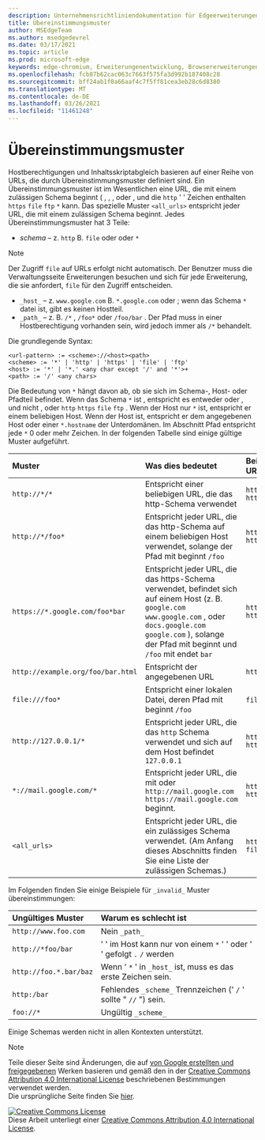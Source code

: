```yaml
---
description: Unternehmensrichtliniendokumentation für Edgeerweiterungen (Chromium).
title: Übereinstimmungsmuster
author: MSEdgeTeam
ms.author: msedgedevrel
ms.date: 03/17/2021
ms.topic: article
ms.prod: microsoft-edge
keywords: edge-chromium, Erweiterungenentwicklung, Browsererweiterungen, Addons, Partner Center, Entwickler
ms.openlocfilehash: fcb87b62cac063c7663f575fa3d992b187408c28
ms.sourcegitcommit: bff24ab1f0a66aaf4c7f5ff81cea3eb28c6d8380
ms.translationtype: MT
ms.contentlocale: de-DE
ms.lasthandoff: 03/26/2021
ms.locfileid: "11461248"
---
```

<!-- Copyright A. W. Fuchs

   Licensed under the Apache License, Version 2.0 (the "License");
   you may not use this file except in compliance with the License.
   You may obtain a copy of the License at

       https://www.apache.org/licenses/LICENSE-2.0

   Unless required by applicable law or agreed to in writing, software
   distributed under the License is distributed on an "AS IS" BASIS,
   WITHOUT WARRANTIES OR CONDITIONS OF ANY KIND, either express or implied.
   See the License for the specific language governing permissions and
   limitations under the License.  -->  
# <a name="match-patterns"></a>Übereinstimmungsmuster

Hostberechtigungen und Inhaltsskriptabgleich basieren auf einer Reihe von URLs, die durch Übereinstimmungsmuster definiert sind.  Ein Übereinstimmungsmuster ist im Wesentlichen eine URL, die mit einem zulässigen Schema beginnt ( , , , oder , und die `http` ' ' Zeichen enthalten `https` `file` `ftp` `*` kann.  Das spezielle Muster `<all_urls>` entspricht jeder URL, die mit einem zulässigen Schema beginnt.  Jedes Übereinstimmungsmuster hat 3 Teile:  

*   _schema_ – z. `http` B. `file` oder oder `*`  

> [!NOTE]
> Der Zugriff `file` auf URLs erfolgt nicht automatisch.  Der Benutzer muss die Verwaltungsseite Erweiterungen besuchen und sich für jede Erweiterung, die sie anfordert, `file` für den Zugriff entscheiden.  

*   `_host_` – z. `www.google.com` B. `*.google.com` oder ; wenn das Schema `*` datei ist, gibt es keinen Hostteil.  
*   `_path_` – z. B. `/*` , `/foo*` oder `/foo/bar` .  Der Pfad muss in einer Hostberechtigung vorhanden sein, wird jedoch immer als `/*` behandelt.  

Die grundlegende Syntax:  

```shell
<url-pattern> := <scheme>://<host><path>
<scheme> := '*' | 'http' | 'https' | 'file' | 'ftp'
<host> := '*' | '*.' <any char except '/' and '*'>+
<path> := '/' <any chars>
```  

Die Bedeutung von `*` hängt davon ab, ob sie sich im Schema-, Host- oder Pfadteil befindet.  Wenn das Schema `*` ist , entspricht es entweder oder , und nicht , oder `http` `https` `file` `ftp` .  Wenn der Host nur `*` ist, entspricht er einem beliebigen Host. Wenn der Host ist, entspricht er dem angegebenen Host oder einer `*.hostname` der Unterdomänen.  Im Abschnitt Pfad entspricht jede `*` 0 oder mehr Zeichen.  In der folgenden Tabelle sind einige gültige Muster aufgeführt.  

| Muster | Was dies bedeutet | Beispiele für übereinstimmende URLs |  
|:--- |:--- |:--- |  
| `http://*/*` | Entspricht einer beliebigen URL, die das http-Schema verwendet | `http://www.google.com` `http://example.org/foo/bar.html` |  
| `http://*/foo*` | Entspricht jeder URL, die das http-Schema auf einem beliebigen Host verwendet, solange der Pfad mit beginnt `/foo` | `http://example.com/foo/bar.html` `http://www.google.com/foo` |  
| `https://*.google.com/foo*bar` | Entspricht jeder URL, die das https-Schema verwendet, befindet sich auf einem Host \(z. B. `google.com` `www.google.com` , oder `docs.google.com` `google.com` \), solange der Pfad mit beginnt und `/foo` mit endet `bar` | `https://www.google.com/foo/baz/bar` `https://docs.google.com/foobar` |  
| `http://example.org/foo/bar.html` | Entspricht der angegebenen URL | `http://example.org/foo/bar.html` |  
|`file:///foo*` | Entspricht einer lokalen Datei, deren Pfad mit beginnt `/foo` | `file:///foo/bar.html` `file:///foo` |  
| `http://127.0.0.1/*` | Entspricht jeder URL, die das `http` Schema verwendet und sich auf dem Host befindet `127.0.0.1` | `http://127.0.0.1` `http://127.0.0.1/foo/bar.html` |  
| `*://mail.google.com/*` | Entspricht jeder URL, die mit oder `http://mail.google.com` `https://mail.google.com` beginnt. | `http://mail.google.com/foo/baz/bar` `https://mail.google.com/foobar` |  
| `<all_urls>` | Entspricht jeder URL, die ein zulässiges Schema verwendet. \(Am Anfang dieses Abschnitts finden Sie eine Liste der zulässigen Schemas.\) | `http://example.org/foo/bar.html` `file:///bar/baz.html` |  

Im Folgenden finden Sie einige Beispiele für `_invalid_` Muster übereinstimmungen:

| Ungültiges Muster | Warum es schlecht ist |  
|:--- |:--- |  
| `http://www.foo.com` | Nein `_path_` |  
| `http://*foo/bar` | ' ' im Host kann nur von einem `*` ' ' oder ' ' gefolgt `.` `/` werden |  
| `http://foo.*.bar/baz` | Wenn ' `*` ' in `_host_` ist, muss es das erste Zeichen sein. |  
| `http:/bar` | Fehlendes `_scheme_` Trennzeichen \(' `/` ' sollte " `//` "\) sein. |  
| `foo://*` | Ungültig `_scheme_` |  

Einige Schemas werden nicht in allen Kontexten unterstützt.

> [!NOTE]
> Teile dieser Seite sind Änderungen, die auf [von Google erstellten und freigegebenen][GoogleSitePolicies] Werken basieren und gemäß den in der [Creative Commons Attribution 4.0 International License][CCA4IL] beschriebenen Bestimmungen verwendet werden.  
> Die ursprüngliche Seite finden Sie [hier](https://developer.chrome.com/extensions/match_patterns).  

[![Creative Commons License][CCby4Image]][CCA4IL]  
Diese Arbeit unterliegt einer [Creative Commons Attribution 4.0 International License][CCA4IL].  

[CCA4IL]: https://creativecommons.org/licenses/by/4.0  
[CCby4Image]: https://i.creativecommons.org/l/by/4.0/88x31.png  
[GoogleSitePolicies]: https://developers.google.com/terms/site-policies  
